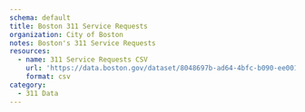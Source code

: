 ```yaml
---
schema: default
title: Boston 311 Service Requests 
organization: City of Boston
notes: Boston's 311 Service Requests
resources:
  - name: 311 Service Requests CSV
    url: 'https://data.boston.gov/dataset/8048697b-ad64-4bfc-b090-ee00169f2323/resource/2968e2c0-d479-49ba-a884-4ef523ada3c0/download/tmpml3jr_92.csv'
    format: csv
category:
  - 311 Data
---
```

